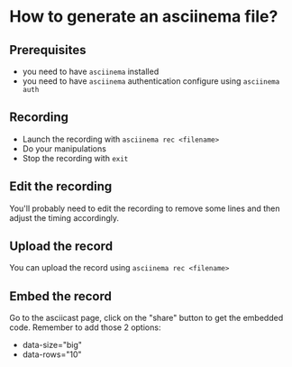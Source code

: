 # How to generate an asciinema file?
## Prerequisites
- you need to have `asciinema` installed
- you need to have `asciinema` authentication configure using `asciinema auth`

## Recording
- Launch the recording with `asciinema rec <filename>`
- Do your manipulations
- Stop the recording with `exit`

## Edit the recording
You'll probably need to edit the recording to remove some lines and then adjust
the timing accordingly.

## Upload the record
You can upload the record using `asciinema rec <filename>`

## Embed the record
Go to the asciicast page, click on the "share" button to get the embedded code.
Remember to add those 2 options:

- data-size="big"
- data-rows="10"
